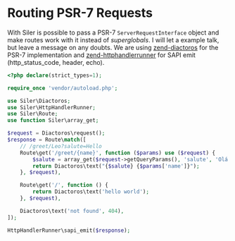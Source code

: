 # Routing PSR-7 Requests

With Siler is possible to pass a PSR-7 `ServerRequestInterface` object and make routes work with it instead of _superglobals_. I will let a example talk, but leave a message on any doubts. We are using [zend-diactoros](https://zendframework.github.io/zend-diactoros/) for the PSR-7 implementation and [zend-httphandlerrunner](https://zendframework.github.io/zend-httphandlerrunner/) for SAPI emit (http_status_code, header, echo).

```php
<?php declare(strict_types=1);

require_once 'vendor/autoload.php';

use Siler\Diactoros;
use Siler\HttpHandlerRunner;
use Siler\Route;
use function Siler\array_get;

$request = Diactoros\request();
$response = Route\match([
    // /greet/Leo?salute=Hello
    Route\get('/greet/{name}', function ($params) use ($request) {
        $salute = array_get($request->getQueryParams(), 'salute', 'Olá');
        return Diactoros\text("{$salute} {$params['name']}");
    }, $request),

    Route\get('/', function () {
        return Diactoros\text('hello world');
    }, $request),

    Diactoros\text('not found', 404),
]);

HttpHandlerRunner\sapi_emit($response);
```
